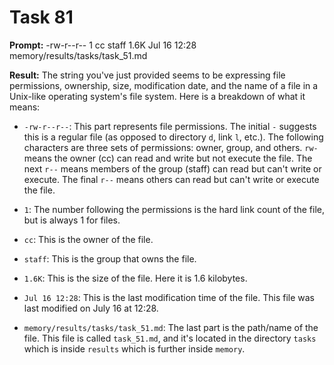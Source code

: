 # Task 81

**Prompt:** -rw-r--r--  1 cc  staff   1.6K Jul 16 12:28 memory/results/tasks/task_51.md

**Result:**
The string you've just provided seems to be expressing file permissions, ownership, size, modification date, and the name of a file in a Unix-like operating system's file system. Here is a breakdown of what it means:

- `-rw-r--r--`: This part represents file permissions. The initial `-` suggests this is a regular file (as opposed to directory `d`, link `l`, etc.). The following characters are three sets of permissions: owner, group, and others. `rw-` means the owner (cc) can read and write but not execute the file. The next `r--` means members of the group (staff) can read but can't write or execute. The final `r--` means others can read but can't write or execute the file. 

- `1`: The number following the permissions is the hard link count of the file, but is always 1 for files.

- `cc`: This is the owner of the file.

- `staff`: This is the group that owns the file.

- `1.6K`: This is the size of the file. Here it is 1.6 kilobytes.

- `Jul 16 12:28`: This is the last modification time of the file. This file was last modified on July 16 at 12:28.

- `memory/results/tasks/task_51.md`: The last part is the path/name of the file. This file is called `task_51.md`, and it's located in the directory `tasks` which is inside `results` which is further inside `memory`.
